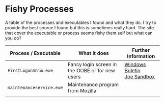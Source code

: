 # Fishy Processes

A table of the processes and executables I found and what they do. I try to provide the best source I found but this is sometimes really hard. The site that cover the executable or process seems fishy them self but what can you do?

| Process / Executable     | What it does                                    | Further Information                                          |
| ------------------------ | ----------------------------------------------- | ------------------------------------------------------------ |
| `FirstLogonAnim.exe`     | Fancy login screen in the OOBE or for new users | [Windows Buletin](http://windowsbulletin.com/files/exe/microsoft-corporation/windows-10-operating-system/firstlogonanim-exe)<br />[Joe Sandbox](https://www.joesandbox.com/analysis/172328/0/html) |
| `maintenanceservice.exe` | Maintenance program from Mozilla                |                                                              |
|                          |                                                 |                                                              |

